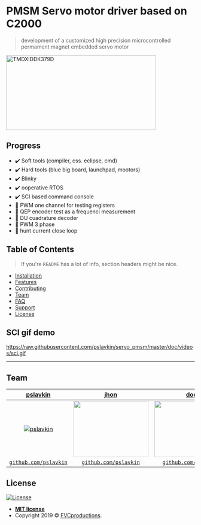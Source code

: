 # PMSM Servo motor driver based on C2000

> development of a customized high precision microcontrolled permament magnet embedded servo motor

<a href="https://github.com/pslavkin/servo_pmsm"><img src="https://raw.githubusercontent.com/pslavkin/servo_pmsm/master/doc/pics/TMDXIDDK379D.jpeg" title="servo pmsm" width="400" height="200" alt="TMDXIDDK379D"></a>


## Progress
<!--- 
- ![rojo](https://placehold.it/15/FF0000/000000?text=+)
- ![amarillo](https://placehold.it/15/FFFF00/000000?text=+)
- ![azul](https://placehold.it/15/0000FF/000000?text=+)
- ![verde](https://placehold.it/15/00FF00/000000?text=+)
embedded gist
https://gist.github.com/rxaviers/7360908
-->

- :heavy_check_mark: Soft tools (compiler, css. eclipse, cmd)
- :heavy_check_mark: Hard tools (blue big board, launchpad, mootors)
- :heavy_check_mark: Blinky
- :heavy_check_mark: ooperative RTOS
- :heavy_check_mark: SCI based command console
- :construction:     PWM one channel for testing registers
- :construction:     QEP encoder test as a frequenci measurement
- :construction:     DU cuadrature decoder
- :red_circle:       PWM 3 phase
- :red_circle:       hunt current close loop



## Table of Contents

> If you're `README` has a lot of info, section headers might be nice.

- [Installation](#installation)
- [Features](#features)
- [Contributing](#contributing)
- [Team](#team)
- [FAQ](#faq)
- [Support](#support)
- [License](#license)

## SCI gif demo

https://raw.githubusercontent.com/pslavkin/servo_pmsm/master/doc/videos/sci.gif

<!--

## Example (Optional)

```c
// code test

void main (void) {
   return 0;
}

```
-->
---
<!--

## Installation

- All the `code` required to get started
- Images of what it should look like

### Clone

- Clone this repo to your local machine using `https://github.com/fvcproductions/SOMEREPO`

### Setup

- If you want more syntax highlighting, format your code like this:

> update and install this package first

```shell
$ brew update
$ brew install fvcproductions
```

> now install npm and bower packages

```shell
$ npm install
$ bower install
```

- For all the possible languages that support syntax highlithing on GitHub (which is basically all of them), refer <a href="https://github.com/github/linguist/blob/master/lib/linguist/languages.yml" target="_blank">here</a>.


## Features
## Usage (Optional)
## Documentation (Optional)
## Tests (Optional)

- Going into more detail on code and technologies used
- I utilized this nifty <a href="https://github.com/adam-p/markdown-here/wiki/Markdown-Cheatsheet" target="_blank">Markdown Cheatsheet</a> for this sample `README`.



## Contributing

> To get started...

### Step 1

- **Option 1**
    - 🍴 Fork this repo!

- **Option 2**
    - 👯 Clone this repo to your local machine using `https://github.com/joanaz/HireDot2.git`

### Step 2

- **HACK AWAY!** 🔨🔨🔨

### Step 3

- 🔃 Create a new pull request using <a href="https://github.com/joanaz/HireDot2/compare/" target="_blank">`https://github.com/joanaz/HireDot2/compare/`</a>.

-->

## Team

| <a href="https://github.com/pslavkin" target="_blank">**pslavkin**</a> | <a href="https://github.com/pslavkin" target="_blank">**jhon**</a> | <a href="https://github.com/pslavkin" target="_blank">**doe**</a> |
| :---: |:---:| :---:|
| [![pslavkin](https://avatars1.githubusercontent.com/u/8507601?s=150)](https://github.com/pslavkin)    | [<img src=https://media.metrolatam.com/2019/04/04/matrixreloadedneo01-3ec18ba895c91e664865ece4b3c9381d-600x400.jpg width="200" height="150">](https://github.com/pslavkin) | [<img src="https://encrypted-tbn0.gstatic.com/images?q=tbn:ANd9GcStNOGY8Cj2fH3B6L3OD91VJiuIq3iBA3FkCz0w0OJSQGuIxrsF" width="200" height="150">](https://github.com/pslavkin)  |
| <a href="https://github.com/pslavkin" target="_blank">`github.com/pslavkin`</a> | <a href="https://github.com/pslavkin" target="_blank">`github.com/pslavkin`</a> | <a href="https://github.com/pslavkin" target="_blank">`github.com/pslavkin`</a> |

<!--

## FAQ

- **How do I do *specifically* so and so?**
    - No problem! Just do this.



## Support

Reach out to me at one of the following places!

- Website at <a href="http://fvcproductions.com" target="_blank">`fvcproductions.com`</a>
- Twitter at <a href="http://twitter.com/fvcproductions" target="_blank">`@fvcproductions`</a>
- Insert more social links here.


-->

## License

[![License](http://img.shields.io/:license-mit-blue.svg?style=flat-square)](http://badges.mit-license.org)

- **[MIT license](http://opensource.org/licenses/mit-license.php)**
- Copyright 2019 © <a href="http://fvcproductions.com" target="_blank">FVCproductions</a>.
